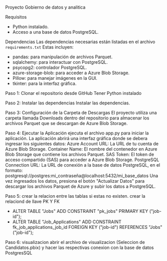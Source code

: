 Proyecto Gobierno de datos y analitica

Requisitos
- Python instalado.
- Acceso a una base de datos PostgreSQL.

Dependencias
Las dependencias necesarias están listadas en el archivo `requirements.txt` Estas incluyen:
- pandas: para manipulación de archivos Parquet.
- sqlalchemy: para interactuar con PostgreSQL.
- psycopg2: controlador PostgreSQL.
- azure-storage-blob: para acceder a Azure Blob Storage.
- Pillow: para manejar imágenes en la GUI.
- tkinter: para la interfaz gráfica.

Paso 1: Clonar el repositorio desde GitHub
Tener Python instalado

Paso 2: Instalar las dependencias
Instalar las dependencias.

Paso 3: Configuración de la Carpeta de Descargas
El proyecto utiliza una carpeta llamada Downloads dentro del repositorio para almacenar los archivos Parquet que se descargan de Azure Blob Storage.

Paso 4: Ejecutar la Aplicación
ejecuta el archivo app.py para iniciar la aplicación.
La aplicación abrirá una interfaz gráfica donde se debera ingresar los siguientes datos:
Azure Account URL: La URL de tu cuenta de Azure Blob Storage.
Container Name: El nombre del contenedor en Azure Blob Storage que contiene los archivos Parquet.
SAS Token: El token de acceso compartido (SAS) para acceder a Azure Blob Storage.
PostgreSQL Connection URL: La URL de conexión a la base de datos PostgreSQL, en el formato: postgresql://postgres:mi_contraseña@localhost:5432/mi_base_datos
Una vez ingresados los datos, presiona el botón "Actualizar Datos" para descargar los archivos Parquet de Azure y subir los datos a PostgreSQL.

Paso 5: crear la relacion entre las tablas si estas no existen.
crear la relaciond de llave PK Y FK
- ALTER TABLE "Jobs" ADD CONSTRAINT "pk_jobs" PRIMARY KEY ("job-id");
- ALTER TABLE "Job_Applications" ADD CONSTRAINT fk_job_applications_job_id FOREIGN KEY ("job-id") REFERENCES "Jobs"("job-id");

Paso 6: visualizacion
abrir el archivo de visualizacion (Seleccion de Candidatos.pbix) y hacer las respectivas conexion con la base de datos PostgresSQL

